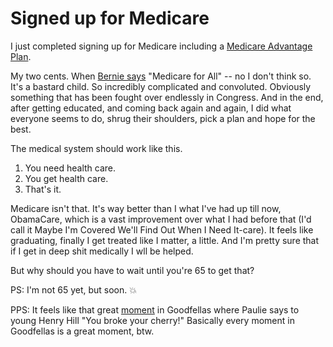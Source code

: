 # Signed up for Medicare
I just completed signing up for Medicare including a <a href="https://www.medicare.gov/sign-up-change-plans/types-of-medicare-health-plans/medicare-advantage-plans">Medicare Advantage Plan</a>. 

My two cents. When <a href="https://www.youtube.com/watch?v=9XKoar34gBI">Bernie says</a> "Medicare for All" -- no I don't think so. It's a bastard child. So incredibly complicated and convoluted. Obviously something that has been fought over endlessly in Congress. And in the end, after getting educated, and coming back again and again, I did what everyone seems to do, shrug their shoulders, pick a plan and hope for the best.

The medical system should work like this.
1. You need health care.
2. You get health care.
3. That's it.

Medicare isn't that. It's way better than I what I've had up till now, ObamaCare, which is a vast improvement over what I had before that (I'd call it Maybe I'm Covered We'll Find Out When I Need It-care). It feels like graduating, finally I get treated like I matter, a little. And I'm pretty sure that if I get in deep shit medically I wll be helped. 

But why should you have to wait until you're 65 to get that?

PS: I'm not 65 yet, but soon. :boom:

PPS: It feels like that great <a href="https://www.youtube.com/watch?v=c3XX_z5wZn0">moment</a> in Goodfellas where Paulie says to young Henry Hill "You broke your cherry!" Basically every moment in Goodfellas is a great moment, btw. 

